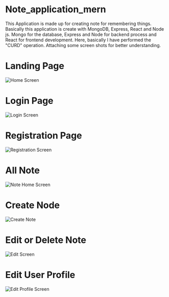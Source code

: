 # Note_application_mern


This Application is made up for creating note for remembering things. Basically this application is create with MongoDB,
Express, React and Node js. Mongo for the database, Express and Node for backend process and React for frontend development.
Here, basically I have performed the "CURD" operation. Attaching some screen shots for better understanding.

# Landing Page

![Home Screen](https://user-images.githubusercontent.com/119804168/213908189-71d6683f-50e3-4d44-a010-9e62bcb346eb.png)

# Login Page

![Login Screen](https://user-images.githubusercontent.com/119804168/213908190-cf6d7f07-d453-4372-a893-72af64414fb6.png)

# Registration Page

![Registration Screen](https://user-images.githubusercontent.com/119804168/213908192-404471e0-8b3f-40be-a626-3ee3af1ccee9.png)

# All Note

![Note Home Screen](https://user-images.githubusercontent.com/119804168/213908191-048ef341-9255-4500-813b-6533134e5d68.png)

# Create Node

![Create Note](https://user-images.githubusercontent.com/119804168/213908193-e40c3f5a-a646-44b1-82fb-3ed45bbd8285.png)

# Edit or Delete Note

![Edit Screen](https://user-images.githubusercontent.com/119804168/213908188-1b6d6dc9-2db6-49c3-b0af-7e5ffe2ede03.png)

# Edit User Profile

![Edit Profile Screen](https://user-images.githubusercontent.com/119804168/213908186-38b03bca-78c9-4ffe-af5d-6d65bcacc0bc.png)

